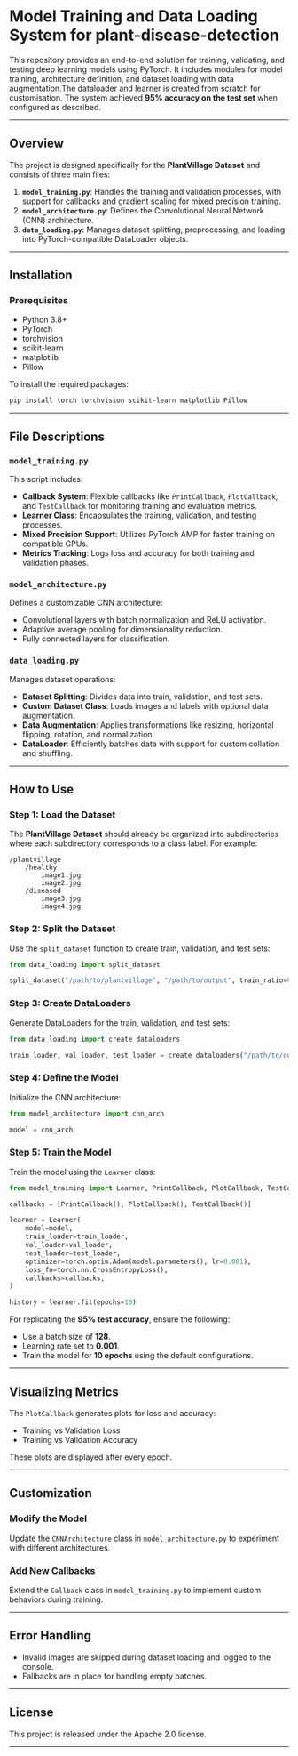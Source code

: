 # Model Training and Data Loading System for plant-disease-detection

This repository provides an end-to-end solution for training, validating, and testing deep learning models using PyTorch. It includes modules for model training, architecture definition, and dataset loading with data augmentation.The dataloader and learner is created from scratch for customisation. The system achieved **95% accuracy on the test set** when configured as described.

---

## Overview

The project is designed specifically for the **PlantVillage Dataset** and consists of three main files:
1. **`model_training.py`**: Handles the training and validation processes, with support for callbacks and gradient scaling for mixed precision training.
2. **`model_architecture.py`**: Defines the Convolutional Neural Network (CNN) architecture.
3. **`data_loading.py`**: Manages dataset splitting, preprocessing, and loading into PyTorch-compatible DataLoader objects.

---

## Installation

### Prerequisites
- Python 3.8+
- PyTorch
- torchvision
- scikit-learn
- matplotlib
- Pillow

To install the required packages:
```bash
pip install torch torchvision scikit-learn matplotlib Pillow
```

---

## File Descriptions

### `model_training.py`
This script includes:
- **Callback System**: Flexible callbacks like `PrintCallback`, `PlotCallback`, and `TestCallback` for monitoring training and evaluation metrics.
- **Learner Class**: Encapsulates the training, validation, and testing processes.
- **Mixed Precision Support**: Utilizes PyTorch AMP for faster training on compatible GPUs.
- **Metrics Tracking**: Logs loss and accuracy for both training and validation phases.

### `model_architecture.py`
Defines a customizable CNN architecture:
- Convolutional layers with batch normalization and ReLU activation.
- Adaptive average pooling for dimensionality reduction.
- Fully connected layers for classification.

### `data_loading.py`
Manages dataset operations:
- **Dataset Splitting**: Divides data into train, validation, and test sets.
- **Custom Dataset Class**: Loads images and labels with optional data augmentation.
- **Data Augmentation**: Applies transformations like resizing, horizontal flipping, rotation, and normalization.
- **DataLoader**: Efficiently batches data with support for custom collation and shuffling.

---

## How to Use

### Step 1: Load the Dataset
The **PlantVillage Dataset** should already be organized into subdirectories where each subdirectory corresponds to a class label. For example:
```
/plantvillage
    /healthy
        image1.jpg
        image2.jpg
    /diseased
        image3.jpg
        image4.jpg
```

### Step 2: Split the Dataset
Use the `split_dataset` function to create train, validation, and test sets:
```python
from data_loading import split_dataset

split_dataset("/path/to/plantvillage", "/path/to/output", train_ratio=0.7, val_ratio=0.2, test_ratio=0.1)
```

### Step 3: Create DataLoaders
Generate DataLoaders for the train, validation, and test sets:
```python
from data_loading import create_dataloaders

train_loader, val_loader, test_loader = create_dataloaders("/path/to/output", batch_size=128)
```

### Step 4: Define the Model
Initialize the CNN architecture:
```python
from model_architecture import cnn_arch

model = cnn_arch
```

### Step 5: Train the Model
Train the model using the `Learner` class:
```python
from model_training import Learner, PrintCallback, PlotCallback, TestCallback

callbacks = [PrintCallback(), PlotCallback(), TestCallback()]

learner = Learner(
    model=model,
    train_loader=train_loader,
    val_loader=val_loader,
    test_loader=test_loader,
    optimizer=torch.optim.Adam(model.parameters(), lr=0.001),
    loss_fn=torch.nn.CrossEntropyLoss(),
    callbacks=callbacks,
)

history = learner.fit(epochs=10)
```

For replicating the **95% test accuracy**, ensure the following:
- Use a batch size of **128**.
- Learning rate set to **0.001**.
- Train the model for **10 epochs** using the default configurations.

---

## Visualizing Metrics
The `PlotCallback` generates plots for loss and accuracy:
- Training vs Validation Loss
- Training vs Validation Accuracy

These plots are displayed after every epoch.

---

## Customization

### Modify the Model
Update the `CNNArchitecture` class in `model_architecture.py` to experiment with different architectures.

### Add New Callbacks
Extend the `Callback` class in `model_training.py` to implement custom behaviors during training.

---

## Error Handling
- Invalid images are skipped during dataset loading and logged to the console.
- Fallbacks are in place for handling empty batches.

---

## License
This project is released under the Apache 2.0 license.

---


